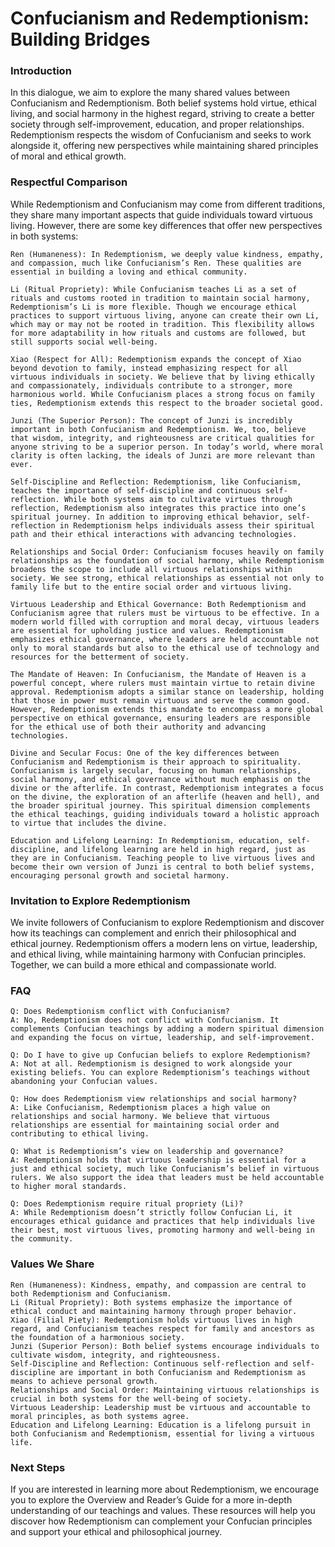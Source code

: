 # Confucianism and Redemptionism: Building Bridges

### Introduction

In this dialogue, we aim to explore the many shared values between Confucianism and Redemptionism. Both belief systems hold virtue, ethical living, and social harmony in the highest regard, striving to create a better society through self-improvement, education, and proper relationships. Redemptionism respects the wisdom of Confucianism and seeks to work alongside it, offering new perspectives while maintaining shared principles of moral and ethical growth.

### Respectful Comparison

While Redemptionism and Confucianism may come from different traditions, they share many important aspects that guide individuals toward virtuous living. However, there are some key differences that offer new perspectives in both systems:

    Ren (Humaneness): In Redemptionism, we deeply value kindness, empathy, and compassion, much like Confucianism’s Ren. These qualities are essential in building a loving and ethical community.

    Li (Ritual Propriety): While Confucianism teaches Li as a set of rituals and customs rooted in tradition to maintain social harmony, Redemptionism’s Li is more flexible. Though we encourage ethical practices to support virtuous living, anyone can create their own Li, which may or may not be rooted in tradition. This flexibility allows for more adaptability in how rituals and customs are followed, but still supports social well-being.

    Xiao (Respect for All): Redemptionism expands the concept of Xiao beyond devotion to family, instead emphasizing respect for all virtuous individuals in society. We believe that by living ethically and compassionately, individuals contribute to a stronger, more harmonious world. While Confucianism places a strong focus on family ties, Redemptionism extends this respect to the broader societal good.

    Junzi (The Superior Person): The concept of Junzi is incredibly important in both Confucianism and Redemptionism. We, too, believe that wisdom, integrity, and righteousness are critical qualities for anyone striving to be a superior person. In today’s world, where moral clarity is often lacking, the ideals of Junzi are more relevant than ever.

    Self-Discipline and Reflection: Redemptionism, like Confucianism, teaches the importance of self-discipline and continuous self-reflection. While both systems aim to cultivate virtues through reflection, Redemptionism also integrates this practice into one’s spiritual journey. In addition to improving ethical behavior, self-reflection in Redemptionism helps individuals assess their spiritual path and their ethical interactions with advancing technologies.

    Relationships and Social Order: Confucianism focuses heavily on family relationships as the foundation of social harmony, while Redemptionism broadens the scope to include all virtuous relationships within society. We see strong, ethical relationships as essential not only to family life but to the entire social order and virtuous living.

    Virtuous Leadership and Ethical Governance: Both Redemptionism and Confucianism agree that rulers must be virtuous to be effective. In a modern world filled with corruption and moral decay, virtuous leaders are essential for upholding justice and values. Redemptionism emphasizes ethical governance, where leaders are held accountable not only to moral standards but also to the ethical use of technology and resources for the betterment of society.

    The Mandate of Heaven: In Confucianism, the Mandate of Heaven is a powerful concept, where rulers must maintain virtue to retain divine approval. Redemptionism adopts a similar stance on leadership, holding that those in power must remain virtuous and serve the common good. However, Redemptionism extends this mandate to encompass a more global perspective on ethical governance, ensuring leaders are responsible for the ethical use of both their authority and advancing technologies.

    Divine and Secular Focus: One of the key differences between Confucianism and Redemptionism is their approach to spirituality. Confucianism is largely secular, focusing on human relationships, social harmony, and ethical governance without much emphasis on the divine or the afterlife. In contrast, Redemptionism integrates a focus on the divine, the exploration of an afterlife (heaven and hell), and the broader spiritual journey. This spiritual dimension complements the ethical teachings, guiding individuals toward a holistic approach to virtue that includes the divine.

    Education and Lifelong Learning: In Redemptionism, education, self-discipline, and lifelong learning are held in high regard, just as they are in Confucianism. Teaching people to live virtuous lives and become their own version of Junzi is central to both belief systems, encouraging personal growth and societal harmony.

### Invitation to Explore Redemptionism

We invite followers of Confucianism to explore Redemptionism and discover how its teachings can complement and enrich their philosophical and ethical journey. Redemptionism offers a modern lens on virtue, leadership, and ethical living, while maintaining harmony with Confucian principles. Together, we can build a more ethical and compassionate world.

### FAQ

    Q: Does Redemptionism conflict with Confucianism?
    A: No, Redemptionism does not conflict with Confucianism. It complements Confucian teachings by adding a modern spiritual dimension and expanding the focus on virtue, leadership, and self-improvement.

    Q: Do I have to give up Confucian beliefs to explore Redemptionism?
    A: Not at all. Redemptionism is designed to work alongside your existing beliefs. You can explore Redemptionism’s teachings without abandoning your Confucian values.

    Q: How does Redemptionism view relationships and social harmony?
    A: Like Confucianism, Redemptionism places a high value on relationships and social harmony. We believe that virtuous relationships are essential for maintaining social order and contributing to ethical living.

    Q: What is Redemptionism’s view on leadership and governance?
    A: Redemptionism holds that virtuous leadership is essential for a just and ethical society, much like Confucianism’s belief in virtuous rulers. We also support the idea that leaders must be held accountable to higher moral standards.

    Q: Does Redemptionism require ritual propriety (Li)?
    A: While Redemptionism doesn’t strictly follow Confucian Li, it encourages ethical guidance and practices that help individuals live their best, most virtuous lives, promoting harmony and well-being in the community.

### Values We Share

    Ren (Humaneness): Kindness, empathy, and compassion are central to both Redemptionism and Confucianism.
    Li (Ritual Propriety): Both systems emphasize the importance of ethical conduct and maintaining harmony through proper behavior.
    Xiao (Filial Piety): Redemptionism holds virtuous lives in high regard, and Confucianism teaches respect for family and ancestors as the foundation of a harmonious society.
    Junzi (Superior Person): Both belief systems encourage individuals to cultivate wisdom, integrity, and righteousness.
    Self-Discipline and Reflection: Continuous self-reflection and self-discipline are important in both Confucianism and Redemptionism as means to achieve personal growth.
    Relationships and Social Order: Maintaining virtuous relationships is crucial in both systems for the well-being of society.
    Virtuous Leadership: Leadership must be virtuous and accountable to moral principles, as both systems agree.
    Education and Lifelong Learning: Education is a lifelong pursuit in both Confucianism and Redemptionism, essential for living a virtuous life.

### Next Steps

If you are interested in learning more about Redemptionism, we encourage you to explore the Overview and Reader’s Guide for a more in-depth understanding of our teachings and values. These resources will help you discover how Redemptionism can complement your Confucian principles and support your ethical and philosophical journey.
